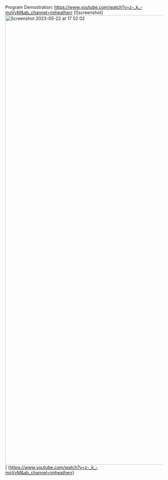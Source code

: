 Program Demostration: https://www.youtube.com/watch?v=z-_k_-moVvM&ab_channel=imheatherr
[![screenshot]<img width="1440" alt="Screenshot 2023-05-22 at 17 52 02" src="https://github.com/hsching/Course-Grading-System-in-Excel/assets/129387751/0ad3ddf5-3e3c-4b5a-bb96-34ce00849047">] (https://www.youtube.com/watch?v=z-_k_-moVvM&ab_channel=imheatherr)
